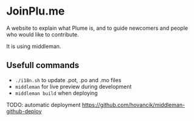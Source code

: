 # JoinPlu.me

A website to explain what Plume is, and to guide newcomers and people who would
like to contribute.

It is using middleman.

## Usefull commands

- `./i18n.sh` to update .pot, .po and .mo files
- `middleman` for live preview during development
- `middleman build` when deploying

TODO: automatic deployment https://github.com/hovancik/middleman-github-deploy
